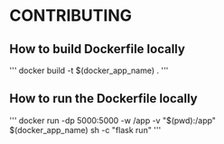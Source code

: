 # CONTRIBUTING

## How to build Dockerfile locally

'''
docker build -t $(docker_app_name) .
'''

## How to run the Dockerfile locally

'''
docker run -dp 5000:5000 -w /app -v "$(pwd):/app" $(docker_app_name) sh -c "flask run"
'''
